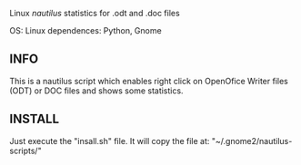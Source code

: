 Linux *nautilus* statistics for .odt and .doc files

OS: Linux
dependences: Python, Gnome

## INFO
This is a nautilus script which enables right click on OpenOfice Writer files (ODT) or DOC files and shows some statistics.

## INSTALL
Just execute the "insall.sh" file. It will copy the file at: "~/.gnome2/nautilus-scripts/"
